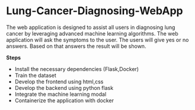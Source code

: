 # Lung-Cancer-Diagnosing-WebApp
The web application is designed to assist all users in diagnosing lung cancer by leveraging advanced machine learning algorithms. 
The web application will ask the symptoms to the user. The users will give yes or no answers. Based on that answers the result will be shown.

**Steps**
- Install the necessary dependencies (Flask,Docker)
- Train the dataset
- Develop the frontend using html,css
- Develop the backend using python flask
- Integrate the machine learning modal
- Containerize the application with docker

